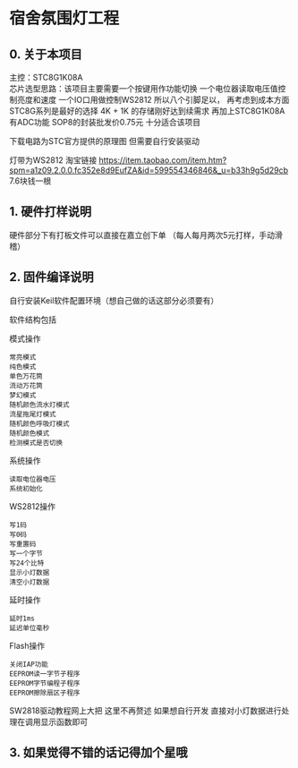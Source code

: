 # 宿舍氛围灯工程

## 0. 关于本项目
主控：STC8G1K08A    
芯片选型思路：该项目主要需要一个按键用作功能切换 一个电位器读取电压值控制亮度和速度 一个IO口用做控制WS2812  所以八个引脚足以，
再考虑到成本方面    STC8G系列是最好的选择   4K + 1K 的存储刚好达到续需求 再加上STC8G1K08A有ADC功能  SOP8的封装批发价0.75元  十分适合该项目

下载电路为STC官方提供的原理图   但需要自行安装驱动

灯带为WS2812    淘宝链接        https://item.taobao.com/item.htm?spm=a1z09.2.0.0.fc352e8d9EufZA&id=599554346846&_u=b33h9g5d29cb         7.6块钱一根

## 1. 硬件打样说明

硬件部分下有打板文件可以直接在嘉立创下单    （每人每月两次5元打样，手动滑稽）

## 2. 固件编译说明
自行安装Keil软件配置环境（想自己做的话这部分必须要有）

软件结构包括  
    
模式操作  

    常亮模式 
    纯色模式  
    单色万花筒  
    流动万花筒  
    梦幻模式  
    随机颜色流水灯模式  
    流星拖尾灯模式  
    随机颜色呼吸灯模式  
    随机颜色模式  
    检测模式是否切换  
系统操作  

    读取电位器电压  
    系统初始化  
WS2812操作  

    写1码  
    写0码  
    写重置码  
    写一个字节  
    写24个比特  
    显示小灯数据  
    清空小灯数据  
延时操作  

    延时1ms  
    延迟单位毫秒  
Flash操作  

    关闭IAP功能  
    EEPROM读一字节子程序  
    EEPROM字节编程子程序  
    EEPROM擦除扇区子程序  
    


SW2818驱动教程网上大把  这里不再赘述
如果想自行开发
直接对小灯数据进行处理在调用显示函数即可

## 3. 如果觉得不错的话记得加个星哦